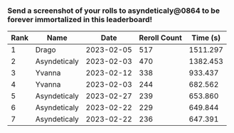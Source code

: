 ### Send a screenshot of your rolls to **asyndeticaly@0864** to be forever immortalized in this leaderboard!

| Rank | Name         | Date       | Reroll Count | Time (s) |
|------|--------------|------------|--------------|----------|
|    1 | Drago        | 2023-02-05 |          517 | 1511.297 |
|    2 | Asyndeticaly | 2023-02-03 |          470 | 1382.453 |
|    3 | Yvanna       | 2023-02-12 |          338 |  933.437 |
|    4 | Yvanna       | 2023-02-03 |          244 |  682.562 |
|    5 | Asyndeticaly | 2023-02-27 |          239 |  653.860 |
|    6 | Asyndeticaly | 2023-02-22 |          229 |  649.844 |
|    7 | Asyndeticaly | 2023-02-22 |          236 |  647.391 |
